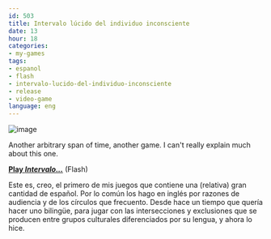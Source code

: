 ```yaml
---
id: 503
title: Intervalo lúcido del individuo inconsciente
date: 13
hour: 18
categories:
- my-games
tags:
- espanol
- flash
- intervalo-lucido-del-individuo-inconsciente
- release
- video-game
language: eng
---
```


![image](/files/2010/10-intervalo-lucido-del-individuo-inconsciente/therapyscreenwide.png "Intervalo... screenshot")

Another arbitrary span of time, another game. I can't really explain much about this one.

[**Play _Intervalo..._**](//www.agj.cl/files/games/intervalo/) (Flash)

<language-break />

Este es, creo, el primero de mis juegos que contiene una (relativa) gran cantidad de español. Por lo común los hago en inglés por razones de audiencia y de los círculos que frecuento. Desde hace un tiempo que quería hacer uno bilingüe, para jugar con las intersecciones y exclusiones que se producen entre grupos culturales diferenciados por su lengua, y ahora lo hice.
